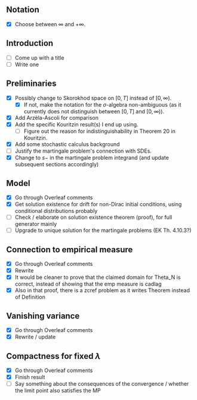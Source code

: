 ## Notation
- [x] Choose between $\infty$ and $+\infty$.

## Introduction
- [ ] Come up with a title
- [ ] Write one

## Preliminaries
- [x] Possibly change to Skorokhod space on $[0,T]$ instead of $[0,\infty)$.
    - [x] If not, make the notation for the $\sigma$-algebra non-ambiguous (as it currently does not distinguish between $[0,T]$ and $[0,\infty)$).
- [x] Add Arzèla-Ascoli for comparison
- [x] Add the specific Kouritzin result(s) I end up using.
    - [ ] Figure out the reason for indistinguishability in Theorem 20 in Kouritzin.
- [x] Add some stochastic calculus background
- [ ] Justify the martingale problem's connection with SDEs.
- [x] Change to $s-$ in the martingale problem integrand (and update subsequent sections accordingly)

## Model
- [x] Go through Overleaf comments
- [x] Get solution existence for drift for non-Dirac initial conditions, using conditional distributions probably
- [ ] Check / elaborate on solution existence theorem (proof), for full generator mainly
- [ ] Upgrade to unique solution for the martingale problems (EK Th. 4.10.3?)

## Connection to empirical measure
- [x] Go through Overleaf comments
- [x] Rewrite
- [x] It would be cleaner to prove that the claimed domain for Theta_N is correct, instead of showing that the emp measure is cadlag
- [x] Also in that proof, there is a zcref problem as it writes Theorem instead of Definition

## Vanishing variance
- [x] Go through Overleaf comments
- [x] Rewrite / update

## Compactness for fixed $\lambda$
- [x] Go through Overleaf comments
- [x] Finish result
- [ ] Say something about the consequences of the convergence / whether the limit point also satisfies the MP